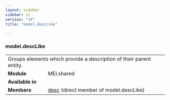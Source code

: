 ```yaml
---
layout: sidebar
sidebar: s1
version: "v4"
title: "model.descLike"

---
```


<div class="classSpec model">
   <h3 id="model.descLike">model.descLike</h3>
   <table class="wovenodd">
      <tr>
         <td colspan="2" class="wovenodd-col2">Groups elements which provide a description of their parent entity.</td>
      </tr>
      <tr>
         <td class="wovenodd-col1"><strong>Module</strong></td>
         <td class="wovenodd-col2">MEI.shared</td>
      </tr>
      <tr>
         <td class="wovenodd-col1"><strong>Available in</strong></td>
         <td class="wovenodd-col2">
            <div class="parent"></div>
         </td>
      </tr>
      <tr>
         <td class="wovenodd-col1"><strong>Members</strong></td>
         <td class="wovenodd-col2">
            <div class="parent">
               <div><a class="link_odd_elementSpec" href="{{ site.baseurl }}/{{ page.version }}/elements/desc.html">desc</a> (direct member of model.descLike)
               </div>
            </div>
         </td>
      </tr>
   </table>
</div>